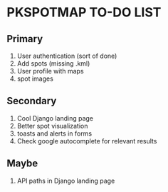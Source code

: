 # PKSPOTMAP TO-DO LIST

## Primary

1. User authentication (sort of done)
2. Add spots (missing .kml)
3. User profile with maps
4. spot images

## Secondary

1. Cool Django landing page 
2. Better spot visualization
3. toasts and alerts in forms
4. Check google autocomplete for relevant results

## Maybe

1. API paths in Django landing page